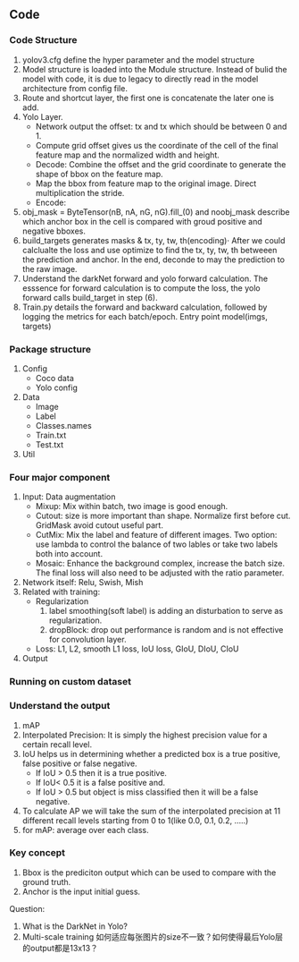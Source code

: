 ## Code 
### Code Structure
1. yolov3.cfg define the hyper parameter and the model structure
2. Model structure is loaded into the Module structure. Instead of bulid the model with code, it is due to legacy to directly read in the model architecture from config file. 
3. Route and shortcut layer, the first one is concatenate the later one is add.
4. Yolo Layer. 
	- Network output the offset: tx and tx which should be between 0 and 1. 
	- Compute grid offset gives us the coordinate of the cell of the final feature map and the normalized width and height. 
	- Decode: Combine the offset and the grid coordinate to generate the shape of bbox on the feature map.
	- Map the bbox from feature map to the original image. Direct multiplication the stride. 
	- Encode: 
5. obj_mask = ByteTensor(nB, nA, nG, nG).fill_(0) and noobj_mask describe which anchor box in the cell is compared with groud positive and negative bboxes.
6. build_targets generates masks & tx, ty, tw, th(encoding)· After we could calclualte the loss and use optimize to find the tx, ty, tw, th betweeen the prediction and anchor. In the end, deconde to may the prediction to the raw image.  
7. Understand the darkNet forward and yolo forward calculation. The esssence for forward calculation is to compute the loss, the yolo forward calls build_target in step (6).
8. Train.py details the forward and backward calculation, followed by logging the metrics for each batch/epoch. Entry point model(imgs, targets)

### Package structure
1. Config
	- Coco data
	- Yolo config
2. Data
	- Image
	- Label
	- Classes.names
	- Train.txt
	- Test.txt
3. Util


### Four major component
1. Input: Data augmentation
	- Mixup: Mix within batch, two image is good enough. 
	- Cutout: size is more important than shape. Normalize first before cut. GridMask avoid cutout useful part. 
	- CutMix: Mix the label and feature of different images. Two option: use lambda to control the balance of two lables or take two labels both into account. 
	- Mosaic: Enhance the background complex, increase the batch size. The final loss will also need to be adjusted with the ratio parameter. 
2. Network itself: Relu, Swish, Mish
3. Related with training: 
	- Regularization
		1. label smoothing(soft label) is adding an disturbation to serve as regularization. 
		2. dropBlock: drop out performance is random and is not effective for convolution layer. 
	- Loss: L1, L2, smooth L1 loss, IoU loss, GIoU, DIoU, CIoU
4. Output

### Running on custom dataset


### Understand the output
1. mAP
2. Interpolated Precision: It is simply the highest precision value for a certain recall level. 
3. IoU helps us in determining whether a predicted box is a true positive, false positive or false negative.
	- If IoU > 0.5 then it is a true positive.
	- If IoU< 0.5 it is a false positive and.
	- If IoU > 0.5 but object is miss classified then it will be a false negative.
4. To calculate AP we will take the sum of the interpolated precision at 11 different recall levels starting from 0 to 1(like 0.0, 0.1, 0.2, …..)
5. for mAP: average over each class.


### Key concept
1. Bbox is the prediciton output which can be used to compare with the ground truth. 
2. Anchor is the input initial guess. 


Question: 
1. What is the DarkNet in Yolo?
2. Multi-scale training 如何适应每张图片的size不一致？如何使得最后Yolo层的output都是13x13？






